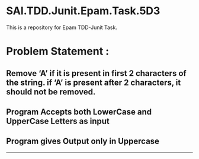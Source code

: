 # SAI.TDD.Junit.Epam.Task.5D3
This is a repository for Epam TDD-Junit Task.
# Problem Statement :
Remove ‘A’ if it is present in first 2 characters of the string.
if ‘A’ is present after 2 characters, it should not be 
removed.
----------------------------------------------
## Program Accepts both LowerCase and UpperCase Letters as input
## Program gives Output only in Uppercase
----------------------------------------------

